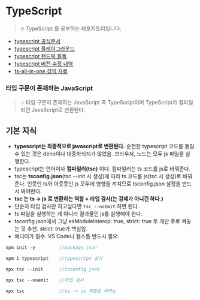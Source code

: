 # TypeScript

> 🔥 TypeScript 를 공부하는 레포지토리입니다.

- [typescript 공식문서](https://www.typescriptlang.org/)
- [typescript 플레이그라운드](https://www.typescriptlang.org/play)
- [typescript 핸드북 필독](https://www.typescriptlang.org/docs/handbook/intro.html)
- [typescript 버전 수정 내역](https://www.typescriptlang.org/docs/handbook/release-notes/overview.html)
- [ts-all-in-one 강의 자료](https://github.com/ZeroCho/ts-all-in-one)

### 타입 구문이 존재하는 JavaScript

> 💡 타입 구문이 존재하는 JavaScript 즉 TypeScript이며
> TypeScript가 컴파일되면 JavaScript로 변환된다.

## 기본 지식

- **typescript는 최종적으로 javascript로 변환된다.** 순전한 typescript 코드를 돌릴 수 있는 것은 deno이나 대중화되지가 않았음. 브라우저, 노드는 모두 js 파일을 실행한다.
- typescript는 언어이자 **컴파일러(tsc)** 이다. 컴파일러는 ts 코드를 js로 바꿔준다.
- tsc는 **tsconfig.json**(tsc --init 시 생성)에 따라 ts 코드를 js(tsc 시 생성)로 바꿔준다. 인풋인 ts와 아웃풋인 js 모두에 영향을 끼치므로 tsconfig.json 설정을 반드시 봐야한다.
- **tsc 는 ts → js 로 변환하는 역할 + 타입 검사(는 강제가 아니긴 하다.)**
- 단순히 타입 검사만 하고싶다면 `tsc --noEmit` 하면 된다.
- ts 파일을 실행하는 게 아니라 결과물인 js를 실행해야 한다.
- tsconfig.json에서 그냥 esModuleInterop: true, strict: true 두 개만 주로 켜놓는 것 추천. strict: true가 핵심임.
- 에디터가 필수. VS Code나 웹스톰 반드시 필요.

```js
npm init -y         //package.json

npm i typescript    //typescript 설치

npx tsc --init      //tsconfig.json

npx tsc --noemit    //타입 검사

npx tsc             //ts -> js 파일로 바꾸는
```
